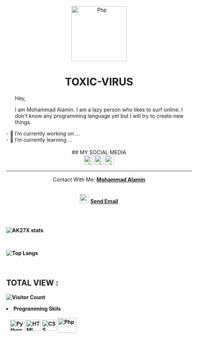<div align = "center">
<a href="https://github.com/TXVIRUS/"><img align="center" alt="Php" height="150" width="150" src="https://raw.githubusercontent.com/TXVIRUS/TXVIRUS/main/logo.png"></a>

<h1>TOXIC-VIRUS</h1>
</div>

<ul>
  Hey,
<p>I am Mohammad Alamin. I am a lazy person who likes to surf online. I don't know any programming language yet but I will try to create new things.</p>
</ul>
- 🔭 I’m currently working on ...<br>
- 🌱 I’m currently learning ...<br><br>
<div align = "center">
## MY SOCIAL MEDIA

<br>
   <a href="https://www.facebook.com/T0XICVIRUS" target="_blank"><img src="https://raw.githubusercontent.com/AKXVAU/AKXVAU/main/fb.png" alt="alt text" width="25" height="25"></a>
   <a href="http://txvirus.akxvau.ml" target="_blank"><img src="https://raw.githubusercontent.com/AKXVAU/AKXVAU/main/site.png" alt="alt text" width="25" height="25"></a>
   <a href="https://t.me/txvirus"><img src="https://raw.githubusercontent.com/AKXVAU/AKXVAU/main/tg.png" alt="alt text" width="25" height="25"></a>
</a>
</div>
<hr>
<div align="center">Contact With Me: <a href="https://facebook.com/AKXVAU"><b>Mohammad Alamin</a><br><br></div>
<p align="center">
<img src="https://raw.githubusercontent.com/AKXVAU/AKXVAU/main/mail.png" width="25" height="25">  <a href = "mailto: akxvau@gmail.com">Send Email</a><br><br>
</p><br>

![AK27X stats](https://github-readme-stats.vercel.app/api?username=TXVIRUS&show_icons=true&theme=dark)

<br>

![Top Langs](https://github-readme-stats.vercel.app/api/top-langs/?username=TXVIRUS&layout=compact&theme=dark)

<br>

## TOTAL VIEW :

![Visitor Count](https://profile-counter.glitch.me/TXVIRUS/count.svg)

<div>
<li>Programming Skils</li><br>
&nbsp;&nbsp;
<img align="center" alt="Python" height="30" width="40" src="https://cdn.jsdelivr.net/gh/devicons/devicon/icons/python/python-original.svg">
<img align="center" alt="HTML" height="30" width="40" src="https://cdn.jsdelivr.net/gh/devicons/devicon/icons/html5/html5-original.svg">
  <img align="center" alt="CSS" height="30" width="40" src="https://cdn.jsdelivr.net/gh/devicons/devicon/icons/css3/css3-original.svg">
  <img align="center" alt="Php" height="40" width="50" src="https://cdn.jsdelivr.net/gh/devicons/devicon/icons/php/php-original.svg">
  </div>
